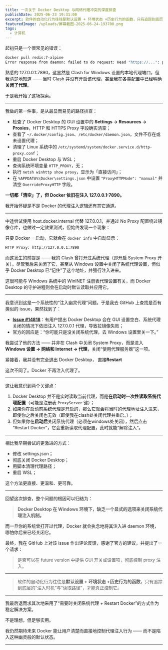 ```yaml
---
title: 一次关于 Docker Desktop 与网络代理冲突的深度排查
publishDate: 2025-06-23 19:31:00
excerpt: 软件的自动化行为往往是默认设置 + 环境状态 +历史行为的函数，只有追踪到底层的“注入时机”与“读取路径”，才能真正控制它。
featuredImage: /uploads/屏幕截图-2025-06-24-193700.png
tags:
  - 计算机
---
```

起初只是一个很常见的错误：

```bash
docker pull redis:7-alpine
Error response from daemon: failed to do request: Head "https://...": proxyconnect tcp: dial tcp 127.0.0.1:7890: connect: connection refused
```

熟悉的 127.0.0.1:7890，这显然是 Clash for Windows 设置的本地代理端口，但我清楚地知道 —— 当时 Clash 并没有开启该代理，甚至我在各类配置中已经明确 **关闭了代理**。

于是我开始了这场探索。

- - -

我做的第一件事，是从最显而易见的路径排查：

* 检查了 Docker Desktop 的 GUI 设置中的 **Settings → Resources → Proxies**，HTTP 和 HTTPS Proxy 字段确实清空；
* 查看了 `~/.docker/config.json`、`/etc/docker/daemon.json`，文件不存在或未设置代理；
* 清理了 Linux 系统中的 `/etc/systemd/system/docker.service.d/http-proxy.conf`；
* 重启 Docker Desktop 与 WSL；
* 查询系统环境变量 `HTTP_PROXY`，无；
* 执行 `netsh winhttp show proxy`，显示为「直接访问」；
* 在 `%APPDATA%\Docker\settings.json` 中设置 `"ProxyHTTPMode": "manual"` 并清空 `OverrideProxyHTTP` 字段。

**一切都「清空」了，但 Docker 依旧在注入 127.0.0.1:7890。**

我开始怀疑是不是 Docker 的代理注入逻辑还有其它通道。

- - -

中途尝试使用 host.docker.internal 代替 127.0.0.1，并通过 No Proxy 配置绕过镜像仓库，也做过一定效果测试，但始终发现一个现象：

只要 Docker 一启动，它就会在 `docker info` 中自动显示：

```bash
HTTP Proxy: http://127.0.0.1:7890
```

而这发生的前提是 —— 我的 Clash 曾打开过系统代理（即开启 System Proxy 开关）。尽管我后来关闭了它，甚至从 Windows 设置中关闭了系统代理设置，但似乎 Docker Desktop 已“记住”了这个地址，并强行注入进来。

这很可能与 Windows 系统中的 WinINET 注册表代理设置有关，而 Docker Desktop 的守护进程则会在启动时默认读取并应用它。

- - -

我意识到这是一个系统性的“注入幽灵代理”问题。于是我去 GitHub 上查找是否有类似的 issue，果然找到了：

* **[Issue #14818](https://github.com/docker/for-win/issues/14818)**：有用户提出 Docker Desktop 会在 GUI 设置空白、系统代理关闭的情况下依旧注入 127.0.0.1 代理，导致拉镜像失败；
* 官方的回应是：“你可能只是没关闭系统代理，去 Windows 设置里关一下。”

我尝试了他的方法 —— 并非在 Clash 中关闭 System Proxy，而是进入 **Windows 设置 → 网络和 Internet → 代理**，关闭“使用代理服务器”这一项。

紧接着，我并没有完全退出 Docker Desktop， 直接**Restart**

这次不同了。Docker 不再注入代理了。

- - -

这让我意识到两个关键点：

1. Docker Desktop 并不是实时读取当前代理，而是**在启动时一次性读取系统代理配置**（可能是注册表 `ProxyServer` 键）；
2. 如果你在启动前系统代理是开启的，那么它就会将当时的代理地址注入进来，即使你之后关闭也无效（即使我在clash处关闭代理并重启。）；
3. 但如果你在**启动后**关闭系统代理（必须在windows处关闭），然后点击 “Restart Docker”，它会重新读取代理配置，此时就能“解除注入”。

- - -

相比我早期尝试的更激进的方式：

* 修改 settings.json；
* 彻底关闭 Docker Desktop；
* 用脚本清理代理路径；
* 重启 WSL；

这个方法更直接、更温和、更可靠。

- - -

回望这次排查，整个问题的根因可以归结为：

> **Docker Desktop 在 Windows 环境下，缺乏一个显式的选项来关闭系统代理注入机制。**

而一旦你的系统曾打开过代理，Docker 就会执念地将其注入进 daemon 环境，哪怕你后来已经关闭它。

最终，我在 GitHub 上对该 issue 作出评论反馈，感谢了官方的建议，并提出了一个请求：

> 是否可以在 future version 中提供 GUI 开关或设置项，彻底控制 proxy 注入。

- - -

> 软件的自动化行为往往是**默认设置 + 环境状态 +历史行为的函数**，只有追踪到底层的“注入时机”与“读取路径”，才能真正控制它。

- - -

我最后退而求其次地采用了“需要时关闭系统代理 + Restart Docker”的方式作为稳定解决方案。

不是理想，但足够实用。

我仍然期待未来 Docker 能让用户清楚而直接地控制代理注入行为 —— 而不是陷入这种幽灵般的默认状态。

- - -
